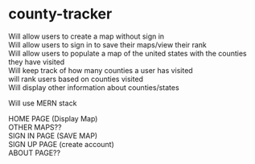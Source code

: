 # county-tracker
Will allow users to create a map without sign in  
Will allow users to sign in to save their maps/view their rank  
Will allow users to populate a map of the united states with the counties they have visited  
Will keep track of how many counties a user has visited  
will rank users based on counties visited  
Will display other information about counties/states  

Will use MERN stack



HOME PAGE (Display Map)  
OTHER MAPS??  
SIGN IN PAGE (SAVE MAP)  
SIGN UP PAGE (create account)  
ABOUT PAGE??  
